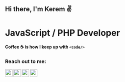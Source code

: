 ## Hi there, I'm Kerem :v:

# JavaScript / PHP Developer


#### Coffee :coffee: is how I keep up with `<code/>`

### Reach out to me:

<a href="[instagram]"><img width="24" src="https://unpkg.com/simple-icons@v6/icons/instagram.svg" align="left"  /></a>
<a href="[twitter]"><img width="24" src="https://unpkg.com/simple-icons@v6/icons/twitter.svg" align="left"  /></a>
<a href="[mail]"><img width="24" src="https://unpkg.com/simple-icons@v6/icons/mailgun.svg" align="left"  /></a>
<a href="[linkedin]"><img width="24" src="https://unpkg.com/simple-icons@v6/icons/linkedin.svg" align="left" /></a>

<!-- 
<img align="right" style="float:right; width: 60%" src="https://github-readme-stats.vercel.app/api?username=kayz9119&show_icons=true&icon_color=278ECF&text_color=718096&bg_color=f7f7f7&hide_title=true" /> -->

[instagram]: https://www.instagram.com/kayz9119
[twitter]: https://www.twitter.com/kayzmonroe
[mail]: mail:keremarslntrkk@hotmail.com
[linkedin]: https://www.linkedin.com/keremarslntrkk
